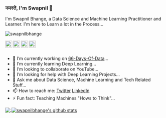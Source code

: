 ### नमस्ते, I'm Swapnil 👋

I'm Swapnil Bhange, a Data Science and Machine Learning Practitioner and Learner. I'm here to Learn a lot in the Process...

<p align="left"> <img src="https://komarev.com/ghpvc/?username=swapnilbhange&label=Views&color=blue&style=plastic" alt="swapnilbhange" /> </p>

<a href="https://twitter.com/swapnil_1_618">
  <img align="left" alt="swapnilbhange's Twitter" width="22px" src="https://cdn.jsdelivr.net/npm/simple-icons@v3/icons/twitter.svg" />
</a>
<a href="https://www.linkedin.com/in/swapnil-bhange-92711612b/">
  <img align="left" alt="swapnilbhange's Linkdein" width="22px" src="https://cdn.jsdelivr.net/npm/simple-icons@v3/icons/linkedin.svg" />
</a>
<a href="https://github.com/swapnilbhange">
  <img align="left" alt="swapnilbhange's Github" width="22px" src="https://cdn.jsdelivr.net/npm/simple-icons@v3/icons/github.svg" />
</a>
<a href="https://medium.com/@swapnilbhange98/">
  <img align="left" alt="swapnilbhange's Medium" width="22px" src="https://cdn.jsdelivr.net/npm/simple-icons@v3/icons/medium.svg" />
</a>
<br/>
<br/>


- 🔭 I’m currently working on [66-Days-Of-Data](https://github.com/swapnilbhange/66-Days-Of-Data)...
- 🌱 I’m currently learning Deep Learning...
- 👯 I’m looking to collaborate on YouTube...
- 🤔 I’m looking for help with Deep Learning Projects...
- 💬 Ask me about Data Science, Machine Learning and Tech Related Stuff...
- 📫 How to reach me: [Twitter](https://twitter.com/swapnil_1_618) [LinkedIn](https://www.linkedin.com/in/swapnil-bhange-92711612b/)
- ⚡ Fun fact: Teaching Machines "Hows to Think"...

<a href="https://github.com/swapnilbhange">
  <img align="center" src="https://github-readme-stats.vercel.app/api/top-langs/?username=swapnilbhange&theme=dark&hide_langs_below=1" />
</a>
<a href="https://github.com/swapnilbhange">
 <img align="center" src="https://github-readme-stats.vercel.app/api?username=swapnilbhange&show_icons=true&theme=dark&line_height=27" alt="swapnilbhange's github stats"/>
